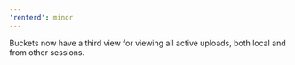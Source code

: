 ```yaml
---
'renterd': minor
---
```


Buckets now have a third view for viewing all active uploads, both local and from other sessions.
